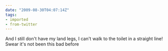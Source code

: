 ```yaml
---
date: "2009-08-30T04:07:14Z"
tags:
- imported
- from-twitter
---
```

And I still don't have my land legs, I can't walk to the toilet in a straight line! Swear it's not been this bad before
